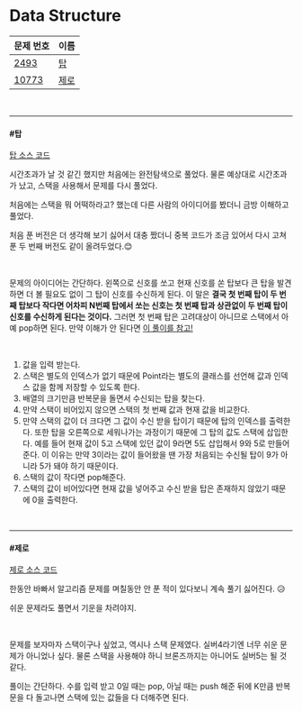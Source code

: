 # Data Structure

| 문제 번호                                      | 이름          |
| ---------------------------------------------- | ------------- |
| [2493](https://www.acmicpc.net/problem/2493)   | [탑](#탑)     |
| [10773](https://www.acmicpc.net/problem/10773) | [제로](#제로) |

<br>

<hr>

#### #탑

[탑 소스 코드](https://github.com/hjyeon-n/Algorithm_study/tree/master/BOJ/2020.10/Solution_2493)

시간초과가 날 것 같긴 했지만 처음에는 완전탐색으로 풀었다. 물론 예상대로 시간초과가 났고, 스택을 사용해서 문제를 다시 풀었다.

처음에는 스택을 뭐 어떡하라고? 했는데 다른 사람의 아이디어를 봤더니 금방 이해하고 풀었다.

처음 푼 버전은 더 생각해 보기 싫어서 대충 짰더니 중복 코드가 조금 있어서 다시 고쳐 푼  두 번째 버전도 같이 올려두었다.😊

<br>

문제의 아이디어는 간단하다. 왼쪽으로 신호를 쏘고 현재 신호를 쏜 탑보다 큰 탑을 발견하면 더 볼 필요도 없이 그 탑이 신호를 수신하게 된다. 이 말은 **결국 첫 번째 탑이 두 번째 탑보다 작다면 어차피 N번째 탑에서 쏘는 신호는 첫 번째 탑과 상관없이 두 번째 탑이 신호를 수신하게 된다는 것이다.** 그러면 첫 번째 탑은 고려대상이 아니므로 스택에서 아예 pop하면 된다. 만약 이해가 안 된다면 [이 풀이를 참고!](https://m.blog.naver.com/gkfla1017/221583283807) 

<br>

1. 값을 입력 받는다.
2. 스택은 별도의 인덱스가 없기 때문에 Point라는 별도의 클래스를 선언해 값과 인덱스 값을 함께 저장할 수 있도록 한다.
3. 배열의 크기만큼 반복문을 돌면서 수신되는 탑을 찾는다.
4. 만약 스택이 비어있지 않으면 스택의 첫 번째 값과 현재 값을 비교한다.
5. 만약 스택의 값이 더 크다면 그 값이 수신 받을 탑이기 때문에 탑의 인덱스를 출력한다. 또한 탑을 오른쪽으로 세워나가는 과정이기 때문에 그 탑의 값도 스택에 삽입한다. 예를 들어 현재 값이 5고 스택에 있던 값이 9라면 5도 삽입해서 9와 5로 만들어준다. 이 이유는 만약 3이라는 값이 들어왔을 땐 가장 처음되는 수신될 탑이 9가 아니라 5가 돼야 하기 때문이다.
6. 스택의 값이 작다면 pop해준다. 
7. 스택의 값이 비어있다면 현재 값을 넣어주고 수신 받을 탑은 존재하지 않았기 때문에 0을 출력한다.

<br>

<hr>

#### #제로

[제로 소스 코드](https://github.com/hjyeon-n/Algorithm_study/blob/master/BOJ/2020.10/Solution_10773.java)

한동안 바빠서 알고리즘 문제를 며칠동안 안 푼 적이 있다보니 계속 풀기 싫어진다. 😥

쉬운 문제라도 풀면서 기운을 차려야지.

<br>

문제를 보자마자 스택이구나 싶었고, 역시나 스택 문제였다. 실버4라기엔 너무 쉬운 문제가 아니었나 싶다. 물론 스택을 사용해야 하니 브론즈까지는 아니어도 실버5는 될 것 같다.

풀이는 간단하다. 수를 입력 받고 0일 때는 pop, 아닐 때는 push 해준 뒤에 K만큼 반복문을 다 돌고나면 스택에 있는 값들을 다 더해주면 된다.